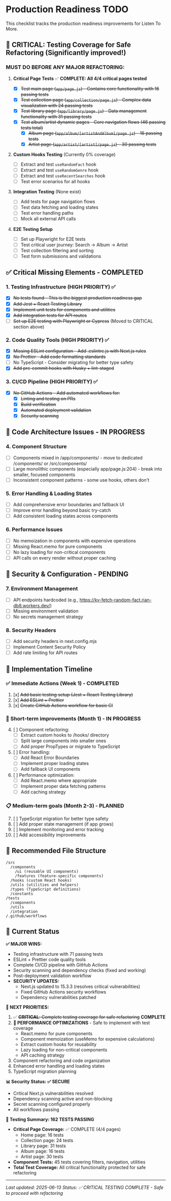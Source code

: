# Production Readiness TODO

This checklist tracks the production readiness improvements for Listen To More.

## 🚨 CRITICAL: Testing Coverage for Safe Refactoring (Significantly improved!)

### MUST DO BEFORE ANY MAJOR REFACTORING:

1. **Critical Page Tests** ✅ **COMPLETE: All 4/4 critical pages tested**

   - [x] ~~Test main page (`app/page.js`) - Contains core functionality with 16 passing tests~~
   - [x] ~~Test collection page (`app/collection/page.js`) - Complex data visualization with 24 passing tests~~
   - [x] ~~Test library page (`app/library/page.js`) - Data management functionality with 31 passing tests~~
   - [x] ~~Test album/artist dynamic pages - Core navigation flows (46 passing tests total)~~
     - [x] ~~Album page (`app/album/[artistAndAlbum]/page.js`) - 16 passing tests~~
     - [x] ~~Artist page (`app/artist/[artist]/page.js`) - 30 passing tests~~

2. **Custom Hooks Testing** (Currently 0% coverage)

   - [ ] Extract and test `useRandomFact` hook
   - [ ] Extract and test `useRandomGenre` hook
   - [ ] Extract and test `useRecentSearches` hook
   - [ ] Test error scenarios for all hooks

3. **Integration Testing** (None exist)

   - [ ] Add tests for page navigation flows
   - [ ] Test data fetching and loading states
   - [ ] Test error handling paths
   - [ ] Mock all external API calls

4. **E2E Testing Setup**
   - [ ] Set up Playwright for E2E tests
   - [ ] Test critical user journey: Search → Album → Artist
   - [ ] Test collection filtering and sorting
   - [ ] Test form submissions and validations

## ✅ Critical Missing Elements - COMPLETED

### 1. Testing Infrastructure (HIGH PRIORITY) ✅

- [x] ~~No tests found - This is the biggest production readiness gap~~
- [x] ~~Add Jest + React Testing Library~~
- [x] ~~Implement unit tests for components and utilities~~
- [x] ~~Add integration tests for API routes~~
- [ ] ~~Set up E2E testing with Playwright or Cypress~~ (Moved to CRITICAL section above)

### 2. Code Quality Tools (HIGH PRIORITY) ✅

- [x] ~~Missing ESLint configuration - Add .eslintrc.js with Next.js rules~~
- [x] ~~No Prettier - Add code formatting standards~~
- [ ] No TypeScript - Consider migrating for better type safety
- [x] ~~Add pre-commit hooks with Husky + lint-staged~~

### 3. CI/CD Pipeline (HIGH PRIORITY) ✅

- [x] ~~No GitHub Actions - Add automated workflows for:~~
  - [x] ~~Linting and testing on PRs~~
  - [x] ~~Build verification~~
  - [x] ~~Automated deployment validation~~
  - [x] ~~Security scanning~~

## 🔄 Code Architecture Issues - IN PROGRESS

### 4. Component Structure

- [ ] Components mixed in /app/components/ - move to dedicated /components/ or /src/components/
- [ ] Large monolithic components (especially app/page.js:204) - break into smaller, focused components
- [ ] Inconsistent component patterns - some use hooks, others don't

### 5. Error Handling & Loading States

- [ ] Add comprehensive error boundaries and fallback UI
- [ ] Improve error handling beyond basic try-catch
- [ ] Add consistent loading states across components

### 6. Performance Issues

- [ ] No memoization in components with expensive operations
- [ ] Missing React.memo for pure components
- [ ] No lazy loading for non-critical components
- [ ] API calls on every render without proper caching

## 🔐 Security & Configuration - PENDING

### 7. Environment Management

- [ ] API endpoints hardcoded (e.g., https://kv-fetch-random-fact.rian-db8.workers.dev/)
- [ ] Missing environment validation
- [ ] No secrets management strategy

### 8. Security Headers

- [ ] Add security headers in next.config.mjs
- [ ] Implement Content Security Policy
- [ ] Add rate limiting for API routes

## 📅 Implementation Timeline

### ✅ Immediate Actions (Week 1) - COMPLETED

1. [x] ~~Add basic testing setup (Jest + React Testing Library)~~
2. [x] ~~Add ESLint + Prettier~~
3. [x] ~~Create GitHub Actions workflow for basic CI~~

### 🔄 Short-term improvements (Month 1) - IN PROGRESS

4. [ ] Component refactoring:
   - [ ] Extract custom hooks to /hooks/ directory
   - [ ] Split large components into smaller ones
   - [ ] Add proper PropTypes or migrate to TypeScript
5. [ ] Error handling:
   - [ ] Add React Error Boundaries
   - [ ] Implement proper loading states
   - [ ] Add fallback UI components
6. [ ] Performance optimization:
   - [ ] Add React.memo where appropriate
   - [ ] Implement proper data fetching patterns
   - [ ] Add caching strategy

### 📋 Medium-term goals (Month 2-3) - PLANNED

7. [ ] TypeScript migration for better type safety
8. [ ] Add proper state management (if app grows)
9. [ ] Implement monitoring and error tracking
10. [ ] Add accessibility improvements

## 📁 Recommended File Structure

```
/src
  /components
    /ui (reusable UI components)
    /features (feature-specific components)
  /hooks (custom React hooks)
  /utils (utilities and helpers)
  /types (TypeScript definitions)
  /constants
/tests
  /components
  /utils
  /integration
/.github/workflows
```

## 🎯 Current Status

**✅ MAJOR WINS:**

- Testing infrastructure with 71 passing tests
- ESLint + Prettier code quality tools
- Complete CI/CD pipeline with GitHub Actions
- Security scanning and dependency checks (fixed and working)
- Post-deployment validation workflow
- **SECURITY UPDATES:**
  - Next.js updated to 15.3.3 (resolves critical vulnerabilities)
  - Fixed GitHub Actions security workflows
  - Dependency vulnerabilities patched

**🔄 NEXT PRIORITIES:**

1. ✅ ~~**CRITICAL**: Complete testing coverage for safe refactoring~~ **COMPLETE**
2. **🚀 PERFORMANCE OPTIMIZATIONS** - Safe to implement with test coverage
   - React.memo for pure components
   - Component memoization (useMemo for expensive calculations)
   - Extract custom hooks for reusability
   - Lazy loading for non-critical components
   - API caching strategy
3. Component refactoring and code organization
4. Enhanced error handling and loading states
5. TypeScript migration planning

**📊 Security Status: ✅ SECURE**

- Critical Next.js vulnerabilities resolved
- Dependency scanning active and non-blocking
- Secret scanning configured properly
- All workflows passing

**🧪 Testing Summary: 162 TESTS PASSING**

- **Critical Page Coverage:** ✅ COMPLETE (4/4 pages)
  - Home page: 16 tests
  - Collection page: 24 tests
  - Library page: 31 tests
  - Album page: 16 tests
  - Artist page: 30 tests
- **Component Tests:** 45 tests covering filters, navigation, utilities
- **Total Test Coverage:** All critical functionality protected for safe refactoring

---

_Last updated: 2025-06-13_
_Status: ✅ CRITICAL TESTING COMPLETE - Safe to proceed with refactoring_

